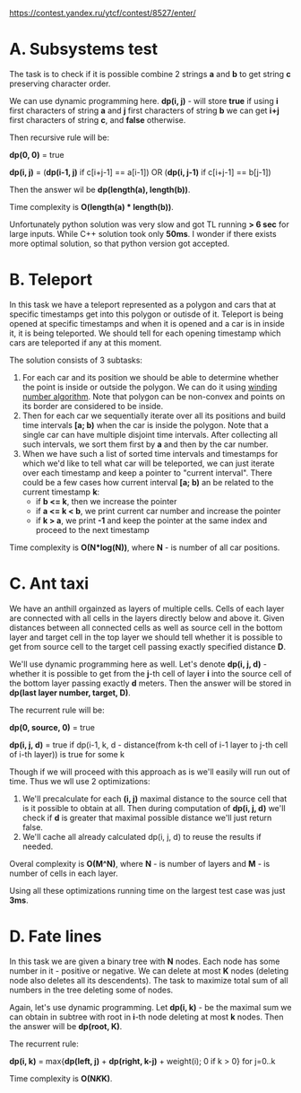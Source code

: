 https://contest.yandex.ru/ytcf/contest/8527/enter/

# A. Subsystems test

The task is to check if it is possible combine 2 strings **a** and **b** to get string **c** preserving character order.

We can use dynamic programming here. **dp(i, j)** - will store **true** if using **i** first characters of string **a** and **j** first characters of string **b** we can get **i+j** first characters of string **c**, and **false** otherwise.

Then recursive rule will be:

**dp(0, 0)** = true

**dp(i, j)** = (**dp(i-1, j)** if c[i+j-1] == a[i-1]) OR (**dp(i, j-1)** if c[i+j-1] == b[j-1])

Then the answer wil be **dp(length(a), length(b))**.

Time complexity is **O(length(a) * length(b))**. 

Unfortunately python solution was very slow and got TL running **> 6 sec** for large inputs. While C++ solution took only **50ms**. I wonder if there exists more optimal solution, so that python version got accepted.

# B. Teleport

In this task we have a teleport represented as a polygon and cars that at specific timestamps get into this polygon or outisde of it. Teleport is being opened at specific timestamps and when it is opened and a car is in inside it, it is being teleported. We should tell for each opening timestamp which cars are teleported if any at this moment.

The solution consists of 3 subtasks:

1. For each car and its position we should be able to determine whether the point is inside or outside the polygon. We can do it using [winding number algorithm](https://codeforces.com/blog/entry/48868). Note that polygon can be non-convex and points on its border are considered to be inside.
2. Then for each car we sequentially iterate over all its positions and build time intervals **[a; b)** when the car is inside the polygon. Note that a single car can have multiple disjoint time intervals. After collecting all such intervals, we sort them first by **a** and then by the car number.
3. When we have such a list of sorted time intervals and timestamps for which we'd like to tell what car will be teleported, we can just iterate over each timestamp and keep a pointer to "current interval". There could be a few cases how current interval **[a; b)** an be related to the current timestamp **k**:
   - if **b <= k**, then we increase the pointer
   - if **a <= k < b**, we print current car number and increase the pointer
   - if **k > a**, we print **-1** and keep the pointer at the same index and proceed to the next timestamp

Time complexity is **O(N*log(N))**, where **N** - is number of all car positions.

# C. Ant taxi

We have an anthill orgainzed as layers of multiple cells. Cells of each layer are connected with all cells in the layers directly below and above it. Given distances between all connected cells as well as source cell in the bottom layer and target cell in the top layer we should tell whether it is possible to get from source cell to the target cell passing exactly specified distance **D**.

We'll use dynamic programming here as well. Let's denote **dp(i, j, d)** - whether it is possible to get from the **j**-th cell of layer **i** into the source cell of the bottom layer passing exactly **d** meters. Then the answer will be stored in **dp(last layer number, target, D)**.

The recurrent rule will be:

**dp(0, source, 0)** = true

**dp(i, j, d)** = true if dp(i-1, k, d - distance(from k-th cell of i-1 layer to j-th cell of i-th layer)) is true for some k

Though if we will proceed with this approach as is we'll easily will run out of time. Thus we wll use 2 optimizations:

1. We'll precalculate for each **(i, j)** maximal distance to the source cell that is it possible to obtain at all. Then during computation of **dp(i, j, d)** we'll check if **d** is greater that maximal possible distance we'll just return false.
2. We'll cache all already calculated dp(i, j, d) to reuse the results if needed.

Overal complexity is **O(M^N)**, where **N** - is number of layers and **M** - is number of cells in each layer.

Using all these optimizations running time on the largest test case was just **3ms**.

# D. Fate lines

In this task we are given a binary tree with **N** nodes. Each node has some number in it - positive or negative. We can delete at most **K** nodes (deleting node also deletes all its descendents). The task to maximize total sum of all numbers in the tree deleting some of nodes.

Again, let's use dynamic programming. Let **dp(i, k)** - be the maximal sum we can obtain in subtree with root in **i**-th node deleting at most **k** nodes. Then the answer will be **dp(root, K)**.

The recurrent rule:

**dp(i, k)** = max{**dp(left, j)** + **dp(right, k-j)** + weight(i); 0 if k > 0} for j=0..k

Time complexity is **O(N*K*K)**.